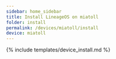 ```yaml
---
sidebar: home_sidebar
title: Install LineageOS on miatoll
folder: install
permalink: /devices/miatoll/install
device: miatoll
---
```

{% include templates/device_install.md %}
